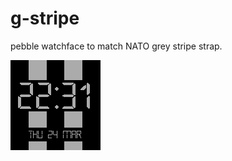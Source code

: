 # g-stripe
pebble watchface to match NATO grey stripe strap.

![alt tag](https://github.com/Ripster81/g-stripe/blob/master/resources/images/grey_stripe.png)
